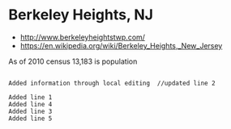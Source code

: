 # Berkeley Heights, NJ
* http://www.berkeleyheightstwp.com/
* https://en.wikipedia.org/wiki/Berkeley_Heights,_New_Jersey

As of 2010 census 13,183 is population

~~~This will be removed~~~  //updated line 1

Added information through local editing  //updated line 2

Added line 1
Added line 4
Added line 3
Added line 5
